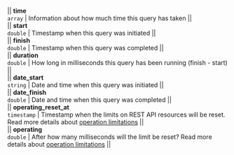 || **time**  
`array` | Information about how much time this query has taken ||  
|| **start**  
`double` | Timestamp when this query was initiated ||  
|| **finish**  
`double` | Timestamp when this query was completed ||  
|| **duration**  
`double` | How long in milliseconds this query has been running (finish - start) ||  
|| **date_start**  
`string` | Date and time when this query was initiated ||  
|| **date_finish**  
`double` | Date and time when this query was completed ||  
|| **operating_reset_at**  
`timestamp` | Timestamp when the limits on REST API resources will be reset. Read more details about [operation limitations](/limits.html) ||  
|| **operating**  
`double` | After how many milliseconds will the limit be reset? Read more details about [operation limitations](/limits.html) ||  